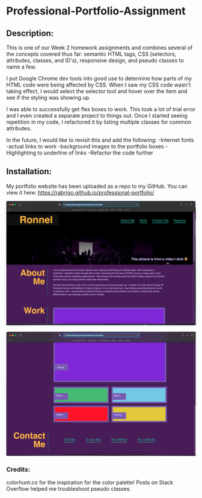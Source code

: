 # Professional-Portfolio-Assignment

## Description:

This is one of our Week 2 homework assignments and combines several of the concepts
covered thus far: semantic HTML tags, CSS (selectors, attributes, classes, and ID's), responsive design, and pseudo classes to name a few.

I put Google Chrome dev tools into good use to determine how parts of my HTML code
were being affected by CSS. When I saw my CSS code wasn't taking effect, I would select the selector tool and hover over the item and see if the styling was showing up.

I was able to successfully get flex boxes to work. This took a lot of trial error and I even created a separate project to things out. Once I started seeing repetition in my code, I refactored it by listing multiple classes for common attributes. 

In the future, I would like to revisit this and add the following:
-Internet fonts
-actual links to work
-background images to the portfolio boxes
-Highlighting to underline of links
-Refactor the code further

## Installation:

My portfolio website has been uploaded as a repo to my GitHub. 
You can view it here: https://rabrigo.github.io/professional-portfolio/


![alt text](Assets/images/screenshot-1.png)

![alt text](Assets/images/screenshot-2.png)


### Credits:

colorhunt.co for the inspiration for the color palette!
Posts on Stack Overflow helped me troubleshoot pseudo classes.